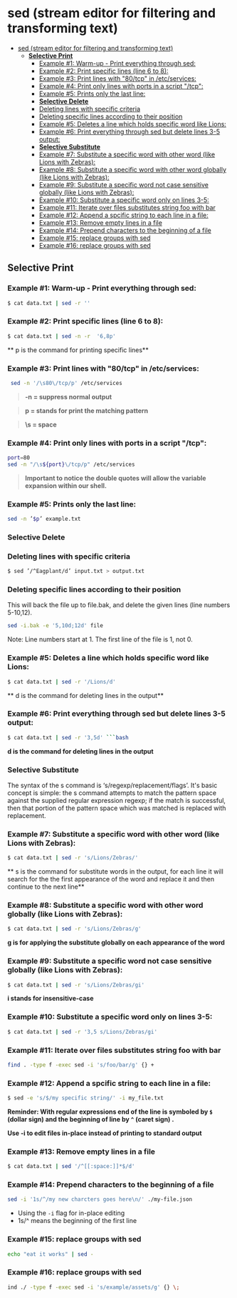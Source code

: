 # sed (stream editor for filtering and transforming text)

<!--ts-->
* [sed (stream editor for filtering and transforming text)](#sed-stream-editor-for-filtering-and-transforming-text)
   * [<strong>Selective Print</strong>](#selective-print)
      * [Example #1: Warm-up - Print everything through sed:](#example-1-warm-up---print-everything-through-sed)
      * [Example #2: Print specific lines (line 6 to 8):](#example-2-print-specific-lines-line-6-to-8)
      * [Example #3: Print lines with "80/tcp" in /etc/services:](#example-3-print-lines-with-80tcp-in-etcservices)
      * [Example #4: Print only lines with ports in a script "/tcp":](#example-4-print-only-lines-with-ports-in-a-script-tcp)
      * [Example #5: Prints only the last line:](#example-5-prints-only-the-last-line)
      * [<strong>Selective Delete</strong>](#selective-delete)
      * [Deleting lines with specific criteria](#deleting-lines-with-specific-criteria)
      * [Deleting specific lines according to their position](#deleting-specific-lines-according-to-their-position)
      * [Example #5: Deletes a line which holds specific word like Lions:](#example-5-deletes-a-line-which-holds-specific-word-like-lions)
      * [Example #6: Print everything through sed but delete lines 3-5 output:](#example-6-print-everything-through-sed-but-delete-lines-3-5-output)
      * [<strong>Selective Substitute</strong>](#selective-substitute)
      * [Example #7: Substitute a specific word with other word (like Lions with Zebras):](#example-7-substitute-a-specific-word-with-other-word-like-lions-with-zebras)
      * [Example #8: Substitute a specific word with other word globally (like Lions with Zebras):](#example-8-substitute-a-specific-word-with-other-word-globally-like-lions-with-zebras)
      * [Example #9: Substitute a specific word not case sensitive globally (like Lions with Zebras):](#example-9-substitute-a-specific-word-not-case-sensitive-globally-like-lions-with-zebras)
      * [Example #10: Substitute a specific word only on lines 3-5:](#example-10-substitute-a-specific-word-only-on-lines-3-5)
      * [Example #11: Iterate over files substitutes string foo with bar](#example-11-iterate-over-files-substitutes-string-foo-with-bar)
      * [Example #12: Append a spcific string to each line in a file:](#example-12-append-a-spcific-string-to-each-line-in-a-file)
      * [Example #13: Remove empty lines in a file](#example-13-remove-empty-lines-in-a-file)
      * [Example #14: Prepend characters to the beginning of a file](#example-14-prepend-characters-to-the-beginning-of-a-file)
      * [Example #15: replace groups with sed](#example-15-replace-groups-with-sed)
      * [Example #16: replace groups with sed](#example-16-replace-groups-with-sed)

<!-- Created by https://github.com/ekalinin/github-markdown-toc -->
<!-- Added by: gil_diy, at: Sun 13 Nov 2022 00:28:06 IST -->

<!--te-->



## **Selective Print**

### Example #1: Warm-up - Print everything through sed:
```bash
$ cat data.txt | sed -r ''
```

### Example #2: Print specific lines (line 6 to 8):
```bash
$ cat data.txt | sed -n -r  '6,8p'
```
** p is the command for printing specific lines**

### Example #3: Print lines with "80/tcp" in /etc/services:

```bash
 sed -n '/\s80\/tcp/p' /etc/services
```

>**-n = suppress normal output&nbsp;**

>**p = stands for print the matching pattern&nbsp;**

>**\s  = space&nbsp;**


### Example #4: Print only lines with ports in a script "/tcp":

```bash
port=80
sed -n "/\s${port}\/tcp/p" /etc/services
```

 > **Important to notice the double quotes will allow the variable expansion within our shell.**



### Example #5: Prints only the last line:
```bash
sed -n ’$p’ example.txt
```

### **Selective Delete**

### Deleting lines with specific criteria

```bash
$ sed ’/^Eagplant/d’ input.txt > output.txt
```

### Deleting specific lines according to their position

This will back the file up to file.bak, and delete the given lines (line numbers 5-10,12).

```bash
sed -i.bak -e '5,10d;12d' file
```

Note: Line numbers start at 1. The first line of the file is 1, not 0.

### Example #5: Deletes a line which holds specific word like Lions:
```bash
$ cat data.txt | sed -r '/Lions/d'
```
** d is the command for deleting lines in the output**

### Example #6: Print everything through sed but delete lines 3-5 output:
```bash
$ cat data.txt | sed -r '3,5d' ```bash
```


**d is the command for deleting lines in the output**
### **Selective Substitute**


The syntax of the s command is ‘s/regexp/replacement/flags’.
It's basic concept is simple: the s command attempts to match the pattern space against the supplied regular expression regexp; if the match is successful, then that portion of the    pattern space which was matched is replaced with replacement.


### Example #7: Substitute a specific word with other word (like Lions with Zebras):
```bash
$ cat data.txt | sed -r 's/Lions/Zebras/'
```
** s is the command for substitute words in the output,
for each line it will search for the the first appearance of the word and replace it and then continue to the next line**

### Example #8: Substitute a specific word with other word globally (like Lions with Zebras):

```bash
$ cat data.txt | sed -r 's/Lions/Zebras/g'
```

**g is for applying the substitute globally on each appearance of the word**

### Example #9: Substitute a specific word not case sensitive globally (like Lions with Zebras):

```bash
$ cat data.txt | sed -r 's/Lions/Zebras/gi'
```

**i stands for insensitive-case**


### Example #10: Substitute a specific word only on lines 3-5:

```bash
$ cat data.txt | sed -r '3,5 s/Lions/Zebras/gi'
```

### Example #11: Iterate over files substitutes string foo with bar

```bash
find . -type f -exec sed -i 's/foo/bar/g' {} +
```

### Example #12: Append a spcific string to each line in a file:

```bash
$ sed -e 's/$/my specific string/' -i my_file.txt
```

**Reminder: With regular expressions end of the line is symboled by `$` (dollar sign) and the beginning of line by `^` (caret sign)   .**


**Use -i to edit files in-place instead of printing to standard output**

### Example #13: Remove empty lines in a file

```bash
$ cat data.txt | sed '/^[[:space:]]*$/d'
```
### Example #14: Prepend characters to the beginning of a file

```bash
sed -i '1s/^/my new charcters goes here\n/' ./my-file.json
```

* Using the `-i` flag for in-place editing
* 1s/^ means the beginning of the first line

### Example #15: replace groups with sed

```bash
echo "eat it works" | sed -
```

### Example #16: replace groups with sed

```bash
ind ./ -type f -exec sed -i 's/example/assets/g' {} \;
```